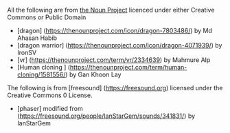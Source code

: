 All the following are from [the Noun Project](https://thenounproject.com) licenced under either Creative Commons or Public Domain

* [dragon] (https://thenounproject.com/icon/dragon-7803486/) by Md Ahasan Habib
* [dragon warrior] (https://thenounproject.com/icon/dragon-4071939/) by IronSV
* [vr] (https://thenounproject.com/term/vr/2334639) by Mahmure Alp
* [Human cloning ] (https://thenounproject.com/term/human-cloning/1581556/) by Gan Khoon Lay 

The following is from [freesound] (https://freesound.org) licensed under the Creative Commons 0 License. 
* [phaser] modified from (https://freesound.org/people/IanStarGem/sounds/341831/) by IanStarGem
